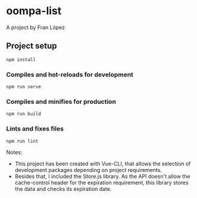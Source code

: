 # oompa-list

A project by Fran López

## Project setup
```
npm install
```

### Compiles and hot-reloads for development
```
npm run serve
```

### Compiles and minifies for production
```
npm run build
```

### Lints and fixes files
```
npm run lint
```

Notes:
+ This project has been created with Vue-CLI, that allows the selection of development packages depending on project requirements.
+ Besides that, I included the Store.js library. As the API doesn't allow the cache-control header for the expiration requirement, this library stores the data and checks its expiration date.  
